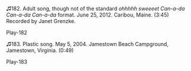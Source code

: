 ♫182. Adult song, though not of the standard *ohhhhh sweeeet Can-a-da
Can-a-da Can-a-da* format. June 25, 2012. Caribou, Maine. (3:45)
Recorded by Janet Grenzke.

Play-182

♫183. Plastic song. May 5, 2004. Jamestown Beach Campground, Jamestown,
Virginia. (0:49)

Play-183
